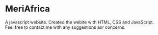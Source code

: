 # MeriAfrica
A javascript website.
Created the webite with HTML, CSS and JavaScript. Feel free to contact me with any suggestions aor concerns.
